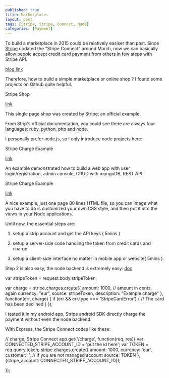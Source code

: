 ```yaml
---
published: true
title: Marketplaces
layout: post
tags: [Stripe, Stripe, Connect, Node]
categories: [Payment]
---
```

To build a marketplace in 2015 could be relatively easiser than past.
Since [Stripe](https://stripe.com/) updated the "Stripe Connect" around March,
now we can basically allow people accept credit card payment from others
in few steps with Stripe API.

[blog link](https://stripe.com/blog/the-new-connect)

Therefore,
how to build a simple marketplace or online shop ?
I found some projects on Github quite helpful.

Stripe Shop

[link](https://github.com/stripe/shop)

This single page shop was created by Stripe; an official example.
 
From Strip's official documentation, you could see there are always
four languages: ruby, python, php and node.

I personally prefer node.js, so I only introduce node projects here:

Stripe Charge Example

[link](https://github.com/mjhea0/node-stripe-charge)

An example demonstrated how to build a web app with
user login/registration, admin console, CRUD with mongoDB, REST API.

Stripe Charge Example

[link](https://gist.github.com/briancollins/6365455)

A nice example, just one page 80 lines HTML file,
so you can image what you have to do is customized your own CSS style,
and then put it into the views in your Node applications.

Until now,
the essential steps are:

1.  setup a strip account and get the API keys ( 5mins )

2. setup a server-side code handling the token from credit cards and charge

3. setup a client-side interface no matter in mobile app or website( 5mins ). 


Step 2 is also easy, the node backend is extremely easy:
[doc](https://stripe.com/docs/tutorials/charges)

var stripeToken = request.body.stripeToken;

var charge = stripe.charges.create({
  amount: 1000, // amount in cents, again
  currency: "eur",
  source: stripeToken,
  description: "Example charge"
}, function(err, charge) {
  if (err && err.type === 'StripeCardError') {
    // The card has been declined
  }
});

I tested it in my android app, Stripe android SDK directly charge the payment
without even the node backend.

With Express, the Stripe Connect codes like these:

// charge, Stripe Connect
app.get('/charge', function(req, res){
    var CONNECTED_STRIPE_ACCOUNT_ID = 'put the id here';
    var TOKEN = req.query.token; 
    stripe.charges.create({
      amount: 1000,
      currency: 'eur',
      customer:' ', // if you are not managed account
      source: TOKEN
    }, {stripe_account: CONNECTED_STRIPE_ACCOUNT_ID});

});